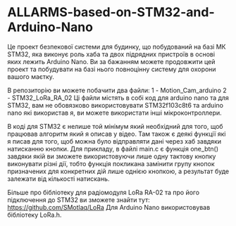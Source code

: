 # ALLARMS-based-on-STM32-and-Arduino-Nano
Це проект безпекової системи для будинку, що побудований на базі МК STM32, яка виконує роль хаба та двох підрядних пристроїв в основі яких лежить Arduino Nano. Ви за бажанням можете продовжити цей проект та побудувати на базі нього повноцінну систему для охорони вашого маєтку.

В репозиторію ви можете побачити два файли: 
                                            1 - Motion_Cam_arduino
                                            2 - STM32_LoRa_RA_02
Ці файли містять в собі код для arduino nano та для STM32, вам не обовязково використовувати STM32f103c8t6 та arduino nano які використав я, ви можете використати інші мікроконтроллери.

В коді для STM32 є нелише той мінімум який необхідний для того, щоб працював алгоритм який я описав у відео. Там також є деякі функції які я писав для того, щоб можна було відправляти дані через хаб завдяки натисканню кнопки. Для прикладу, в файлі main.с є функція one_btn() завдяки якій ви зможете використовуючи лише одну тактову кнопку виконувати різні дії, тобто функція покликана замінити групу кнопок призначених для конкретних дій лише однією кнопкою, а результат буде залежати від кількості натискань.

Більше про бібліотеку для радіомодуля LoRa RA-02 та про його підключення до STM32 ви зможете знайти тут: https://github.com/SMotlaq/LoRa
Для Arduino Nano використовував бібліотеку LoRa.h.
                   
